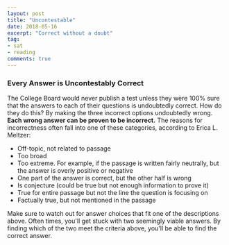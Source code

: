 ```yaml
---
layout: post
title: "Uncontestable"
date: 2018-05-16
excerpt: "Correct without a doubt"
tag: 
- sat
- reading
comments: true
---
```


### Every Answer is Uncontestably Correct
The College Board would never publish a test unless they were 100% sure that the answers to each of their questions is undoubtedly correct. How do they do this? By making the three incorrect options undoubtedly wrong. **Each wrong answer can be proven to be incorrect.** The reasons for incorrectness often fall into one of these categories, according to Erica L. Meltzer:

* Off-topic, not related to passage
* Too broad
* Too extreme. For example, if the passage is written fairly neutrally, but the answer is overly positive or negative
* One part of the answer is correct, but the other half is wrong
* Is conjecture (could be true but not enough information to prove it)
* True for entire passage but not the line the question is focusing on
* Factually true, but not mentioned in the passage

Make sure to watch out for answer choices that fit one of the descriptions above. Often times, you'll get stuck with two seemingly viable answers. By finding which of the two meet the criteria above, you'll be able to find the correct answer.

